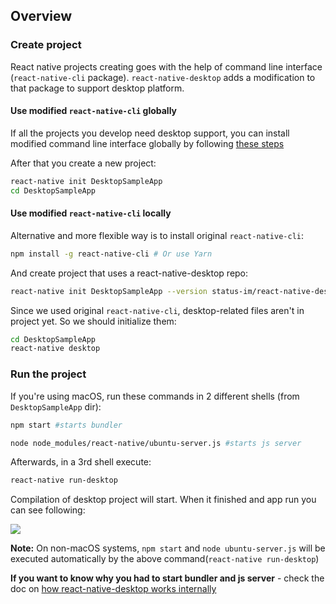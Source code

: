 ## Overview

### Create project
React native projects creating goes with the help of command line interface (`react-native-cli` package). `react-native-desktop` adds a modification to that package to support desktop platform.

#### Use modified `react-native-cli` globally
If all the projects you develop need desktop support, you can install modified command line interface globally by following [these steps](./InstallUpdatedReactNativeCLI.md)

After that you create a new project:
```sh
react-native init DesktopSampleApp
cd DesktopSampleApp
```

#### Use modified `react-native-cli` locally
Alternative and more flexible way is to install original `react-native-cli`:
```sh
npm install -g react-native-cli # Or use Yarn
```
And create project that uses a react-native-desktop repo:
```sh
react-native init DesktopSampleApp --version status-im/react-native-desktop
```
Since we used original `react-native-cli`, desktop-related files aren't in project yet. So we should initialize them:
```sh
cd DesktopSampleApp
react-native desktop
```

### Run the project
If you're using macOS, run these commands in 2 different shells (from `DesktopSampleApp` dir):
```sh
npm start #starts bundler
```
```sh
node node_modules/react-native/ubuntu-server.js #starts js server
```

Afterwards, in a 3rd shell execute:
```sh
react-native run-desktop
```
Compilation of desktop project will start. When it finished and app run you can see following:

![](./media/react-native-desktop-new-app.png)

**Note:** On non-macOS systems, `npm start` and `node ubuntu-server.js` will be executed automatically by the above command(`react-native run-desktop`)


**If you want to know why you had to start bundler and js server** - check the doc on [how react-native-desktop works internally](./HowRNDesktopAppWorks.md)
